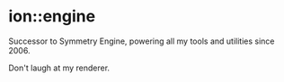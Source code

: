 # ion::engine

Successor to Symmetry Engine, powering all my tools and utilities since 2006.

Don't laugh at my renderer.
